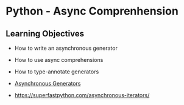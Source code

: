 # Python - Async Comprenhension

## Learning Objectives

- How to write an asynchronous generator
- How to use async comprehensions
- How to type-annotate generators


- [Asynchronous Generators](https://peps.python.org/pep-0525/)
- https://superfastpython.com/asynchronous-iterators/